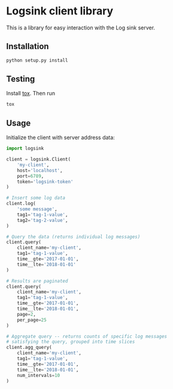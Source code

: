 # Logsink client library
This is a library for easy interaction with the Log sink server.

## Installation
```bash
python setup.py install
```

## Testing
Install [tox](https://tox.readthedocs.io/en/latest/). Then run

```bash
tox
```

## Usage
Initialize the client with server address data:

```python
import logsink

client = logsink.Client(
    'my-client',
    host='localhost',
    port=6789,
    token='logsink-token'
)

# Insert some log data
client.log(
    'some message',
    tag1='tag-1-value',
    tag2='tag-2-value',
)

# Query the data (returns individual log messages)
client.query(
    client_name='my-client',
    tag1='tag-1-value',
    time__gte='2017-01-01',
    time__lte='2018-01-01'
)

# Results are paginated
client.query(
    client_name='my-client',
    tag1='tag-1-value',
    time__gte='2017-01-01',
    time__lte='2018-01-01',
    page=2,
    per_page=25
)

# Aggregate query -- returns counts of specific log messages
# satisfying the query, grouped into time slices
client.agg_query(
    client_name='my-client',
    tag1='tag-1-value',
    time__gte='2017-01-01',
    time__lte='2018-01-01',
    num_intervals=10
)
```

